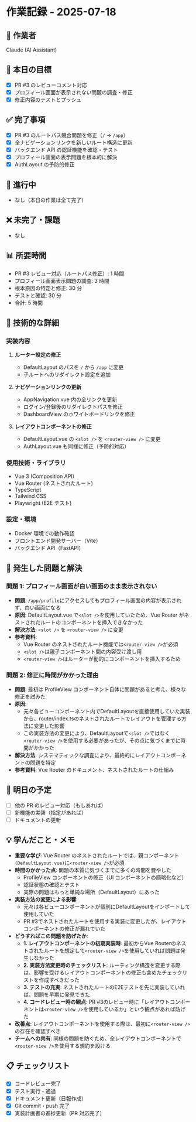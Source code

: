 # 作業記録 - 2025-07-18

## 👤 作業者

Claude (AI Assistant)

## 🎯 本日の目標

- [x] PR #3 のレビューコメント対応
- [x] プロフィール画面が表示されない問題の調査・修正
- [x] 修正内容のテストとプッシュ

## ✅ 完了事項

- [x] PR #3 のルートパス競合問題を修正（`/` → `/app`）
- [x] 全ナビゲーションリンクを新しいルート構造に更新
- [x] バックエンド API の認証機能を確認・テスト
- [x] プロフィール画面の表示問題を根本的に解決
- [x] AuthLayout の予防的修正

## 🚧 進行中

- なし（本日の作業は全て完了）

## ❌ 未完了・課題

- なし

## 📊 所要時間

- PR #3 レビュー対応（ルートパス修正）: 1 時間
- プロフィール画面表示問題の調査: 3 時間
- 根本原因の特定と修正: 30 分
- テストと確認: 30 分
- 合計: 5 時間

## 🔧 技術的な詳細

### 実装内容

1. **ルーター設定の修正**

   - DefaultLayout のパスを `/` から `/app` に変更
   - 子ルートへのリダイレクト設定を追加

2. **ナビゲーションリンクの更新**

   - AppNavigation.vue 内の全リンクを更新
   - ログイン/登録後のリダイレクトパスを修正
   - DashboardView のホワイトボードリンクを修正

3. **レイアウトコンポーネントの修正**
   - DefaultLayout.vue の `<slot />` を `<router-view />` に変更
   - AuthLayout.vue も同様に修正（予防的対応）

### 使用技術・ライブラリ

- Vue 3 (Composition API)
- Vue Router (ネストされたルート)
- TypeScript
- Tailwind CSS
- Playwright (E2E テスト)

### 設定・環境

- Docker 環境での動作確認
- フロントエンド開発サーバー（Vite）
- バックエンド API（FastAPI）

## 🐛 発生した問題と解決

### 問題 1: プロフィール画面が白い画面のまま表示されない

- **問題**: `/app/profile`にアクセスしてもプロフィール画面の内容が表示されず、白い画面になる
- **原因**: DefaultLayout.vue で`<slot />`を使用していたため、Vue Router がネストされたルートのコンポーネントを挿入できなかった
- **解決方法**: `<slot />` を `<router-view />` に変更
- **参考資料**:
  - Vue Router のネストされたルート機能では`<router-view />`が必須
  - `<slot />`は親子コンポーネント間の内容受け渡し用
  - `<router-view />`はルーターが動的にコンポーネントを挿入するため

### 問題 2: 修正に時間がかかった理由

- **問題**: 最初は ProfileView コンポーネント自体に問題があると考え、様々な修正を試みた
- **原因**: 
  - 元々各ビューコンポーネント内でDefaultLayoutを直接使用していた実装から、router/index.tsのネストされたルートでレイアウトを管理する方法に変更した影響
  - この実装方法の変更により、DefaultLayoutで`<slot />`ではなく`<router-view />`を使用する必要があったが、その点に気づくまでに時間がかかった
- **解決方法**: システマティックな調査により、最終的にレイアウトコンポーネントの問題を特定
- **参考資料**: Vue Router のドキュメント、ネストされたルートの仕組み

## 🔄 明日の予定

- [ ] 他の PR のレビュー対応（もしあれば）
- [ ] 新機能の実装（指定があれば）
- [ ] ドキュメントの更新

## 💡 学んだこと・メモ

- **重要な学び**: Vue Router のネストされたルートでは、親コンポーネント`(DefaultLayout.vue)`に`<router-view />`が必須
- **時間のかかった点**: 問題の本質に気づくまでに多くの時間を費やした
  - ProfileView コンポーネントの修正（UI コンポーネントの簡略化など）
  - 認証状態の確認とテスト
  - 実際の問題はもっと単純な場所（DefaultLayout）にあった
- **実装方法の変更による影響**: 
  - 元々は各ビューコンポーネントが個別にDefaultLayoutをインポートして使用していた
  - PR #3でネストされたルートを使用する実装に変更したが、レイアウトコンポーネントの修正が漏れていた
- **どうすればこの問題を防げたか**:
  - **1. レイアウトコンポーネントの初期実装時**: 最初からVue Routerのネストされたルートを想定して`<router-view />`を使用していれば問題は発生しなかった
  - **2. 実装方法変更時のチェックリスト**: ルーティング構造を変更する際は、影響を受けるレイアウトコンポーネントの修正も含めたチェックリストを作成すべきだった
  - **3. テストの充実**: ネストされたルートのE2Eテストを先に実装していれば、問題を早期に発見できた
  - **4. コードレビュー時の観点**: PR #3のレビュー時に「レイアウトコンポーネントは`<router-view />`を使用しているか」という観点があれば防げた
- **改善点**: レイアウトコンポーネントを使用する際は、最初に`<router-view />`の存在を確認すべき
- **チームへの共有**: 同様の問題を防ぐため、全レイアウトコンポーネントで`<router-view />`を使用する規約を設ける

## 📋 チェックリスト

- [x] コードレビュー完了
- [x] テスト実行・通過
- [x] ドキュメント更新（日報作成）
- [x] Git commit・push 完了
- [x] 実装計画書の進捗更新（PR 対応完了）
